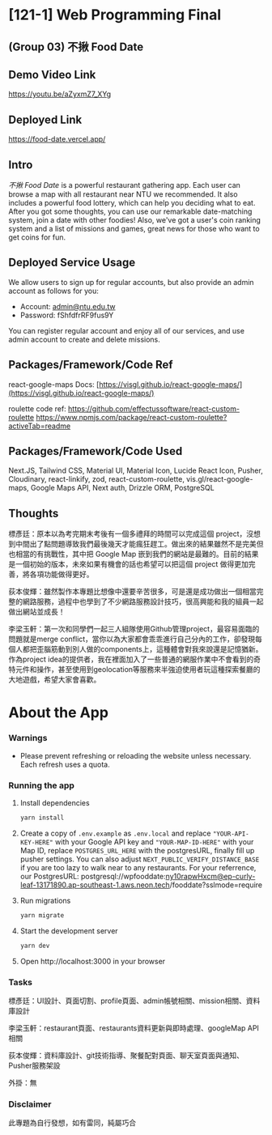 # [121-1] Web Programming Final 

## (Group 03) 不揪 Food Date

## Demo Video Link
<https://youtu.be/aZyxmZ7_XYg>


## Deployed Link

<https://food-date.vercel.app/>

## Intro

_不揪 Food Date_ is a powerful restaurant gathering app. Each user can browse a map with all restaurant near NTU we recommended. It also includes a powerful food lottery, which can help you deciding what to eat. After you got some thoughts, you can use our remarkable date-matching system, join a date with other foodies! Also, we've got a user's coin ranking system and a list of missions and games, great news for those who want to get coins for fun.

## Deployed Service Usage

We allow users to sign up for regular accounts, but also provide an admin account as follows for you:
- Account:  admin@ntu.edu.tw
- Password: fShfdfrRF9fus9Y

You can register regular account and enjoy all of our services, and use admin account to create and delete missions.

## Packages/Framework/Code Ref

react-google-maps Docs: [https://visgl.github.io/react-google-maps/](https://visgl.github.io/react-google-maps/)

roulette code ref:
<https://github.com/effectussoftware/react-custom-roulette>
<https://www.npmjs.com/package/react-custom-roulette?activeTab=readme>

## Packages/Framework/Code Used

Next.JS, Tailwind CSS, Material UI, Material Icon, Lucide React Icon, Pusher, Cloudinary, react-linkify, zod, react-custom-roulette, vis.gl/react-google-maps, Google Maps API, Next auth, Drizzle ORM, PostgreSQL

## Thoughts

標彥廷：原本以為考完期末考後有一個多禮拜的時間可以完成這個 project，沒想到中間出了點問題導致我們最後幾天才能瘋狂趕工。做出來的結果雖然不是完美但也相當的有挑戰性，其中把 Google Map 嵌到我們的網站是最難的。目前的結果是一個初始的版本，未來如果有機會的話也希望可以把這個 project 做得更加完善，將各項功能做得更好。

荻本俊輝：雖然製作本專題比想像中還要辛苦很多，可是還是成功做出一個相當完整的網路服務，過程中也學到了不少網路服務設計技巧，很高興能和我的組員一起做出網站並成長！

李梁玉軒：第一次和同學們一起三人組隊使用Github管理project，最容易面臨的問題就是merge conflict，當你以為大家都會乖乖進行自己分內的工作，卻發現每個人都把歪腦筋動到別人做的components上，這種體會對我來說還是記憶猶新。作為project idea的提供者，我在裡面加入了一些普通的網服作業中不會看到的奇特元件和操作，甚至使用到geolocation等服務來半強迫使用者玩這種探索餐廳的大地遊戲，希望大家會喜歡。

# About the App

### Warnings

- Please prevent refreshing or reloading the website unless necessary. Each refresh uses a quota.

### Running the app

1. Install dependencies

   ```bash
   yarn install
   ```

2. Create a copy of `.env.example` as `.env.local` and replace `"YOUR-API-KEY-HERE"` with your Google API key and `"YOUR-MAP-ID-HERE"` with your Map ID, replace  `POSTGRES_URL_HERE` with the postgresURL, finally fill up pusher settings. You can also adjust `NEXT_PUBLIC_VERIFY_DISTANCE_BASE` if you are too lazy to walk near to any restaurants.
For your referrence, our PostgresURL: 
postgresql://wpfooddate:ny10rapwHxcm@ep-curly-leaf-13171890.ap-southeast-1.aws.neon.tech/fooddate?sslmode=require

3. Run migrations

   ```bash
   yarn migrate
   ```

4. Start the development server

   ```bash
   yarn dev
   ```

5. Open http://localhost:3000 in your browser

### Tasks
標彥廷：UI設計、頁面切割、profile頁面、admin帳號相關、mission相關、資料庫設計

李梁玉軒：restaurant頁面、restaurants資料更新與即時處理、googleMap API相關

荻本俊輝：資料庫設計、git技術指導、聚餐配對頁面、聊天室頁面與通知、Pusher服務架設

外掛：無

### Disclaimer
此專題為自行發想，如有雷同，純屬巧合
